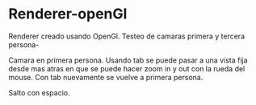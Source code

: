 # Renderer-openGl
Renderer creado usando OpenGl. Testeo de camaras primera y tercera persona-

Camara en primera persona. Usando tab se puede pasar a una vista fija desde mas atras en que se puede hacer zoom in y out con la rueda del mouse. Con tab nuevamente se vuelve a primera persona.

Salto con espacio. 

